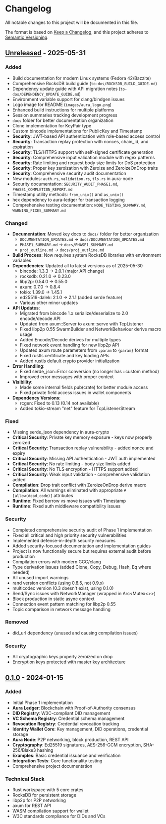 # Changelog

All notable changes to this project will be documented in this file.

The format is based on [Keep a Changelog](https://keepachangelog.com/en/1.0.0/),
and this project adheres to [Semantic Versioning](https://semver.org/spec/v2.0.0.html).

## [Unreleased] - 2025-05-31

### Added
- Build documentation for modern Linux systems (Fedora 42/Bazzite)
- Comprehensive RocksDB build guide (`to-dos/ROCKSDB_BUILD_GUIDE.md`)
- Dependency update guide with API migration notes (`to-dos/DEPENDENCY_UPDATE_GUIDE.md`)
- Environment variable support for clang/bindgen issues
- Logo image for README (`images/aura_logo.png`)
- Enhanced build instructions for multiple platforms
- Session summaries tracking development progress
- `docs` folder for better documentation organization
- Clone implementation for KeyPair type
- Custom bincode implementations for PublicKey and Timestamp
- **Security**: JWT-based API authentication with role-based access control
- **Security**: Transaction replay protection with nonces, chain_id, and expiration
- **Security**: TLS/HTTPS support with self-signed certificate generation
- **Security**: Comprehensive input validation module with regex patterns
- **Security**: Rate limiting and request body size limits for DoS protection
- **Security**: Proper key zeroization with Zeroize and ZeroizeOnDrop traits
- **Security**: Comprehensive security audit documentation
- New modules: `auth.rs`, `validation.rs`, `tls.rs` in aura-node
- Security documentation: `SECURITY_AUDIT_PHASE1.md`, `PHASE1_COMPLETION_REPORT.md`
- Timestamp utility methods: `from_unix()` and `as_unix()`
- hex dependency to aura-ledger for transaction logging
- Comprehensive testing documentation: `NODE_TESTING_SUMMARY.md`, `WARNING_FIXES_SUMMARY.md`

### Changed
- **Documentation**: Moved key docs to `docs/` folder for better organization
  - `DOCUMENTATION_UPDATES.md` → `docs/DOCUMENTATION_UPDATES.md`
  - `PHASE1_SUMMARY.md` → `docs/PHASE1_SUMMARY.md`
  - `proj_outline.md` → `docs/proj_outline.md`
- **Build Process**: Now requires system RocksDB libraries with environment variables
- **Dependencies**: Updated all to latest versions as of 2025-05-30
  - bincode: 1.3.3 → 2.0.1 (major API change)
  - rocksdb: 0.21.0 → 0.23.0
  - libp2p: 0.54.0 → 0.55.0
  - axum: 0.7.0 → 0.8.4
  - tokio: 1.39.0 → 1.45.1
  - ed25519-dalek: 2.1.0 → 2.1.1 (added serde feature)
  - Various other minor updates
- **API Updates**:
  - Migrated from bincode 1.x serialize/deserialize to 2.0 encode/decode API
  - Updated from axum::Server to axum::serve with TcpListener
  - Fixed libp2p 0.55 SwarmBuilder and NetworkBehaviour derive macro usage
  - Added Encode/Decode derives for multiple types
  - Fixed network event handling for new libp2p API
  - Updated axum route parameters from `:param` to `{param}` format
  - Fixed rustls certificate and key loading APIs
  - Added rustls default crypto provider initialization
- **Error Handling**:
  - Fixed serde_json::Error conversion (no longer has ::custom method)
  - Improved error messages with proper context
- **Visibility**:
  - Made some internal fields pub(crate) for better module access
  - Fixed private field access issues in wallet components
- **Dependency Versions**:
  - rcgen: Fixed to 0.13 (0.14 not available)
  - Added tokio-stream "net" feature for TcpListenerStream

### Fixed
- Missing serde_json dependency in aura-crypto
- **Critical Security**: Private key memory exposure - keys now properly zeroized
- **Critical Security**: Transaction replay vulnerability - added nonce and expiry
- **Critical Security**: Missing API authentication - JWT auth implemented
- **Critical Security**: No rate limiting - body size limits added
- **Critical Security**: No TLS encryption - HTTPS support added
- **Critical Security**: Weak input validation - comprehensive validation added
- **Compilation**: Drop trait conflict with ZeroizeOnDrop derive macro
- **Compilation**: All warnings eliminated with appropriate `#[allow(dead_code)]` attributes
- **Runtime**: Fixed borrow vs move issues with Timestamp
- **Runtime**: Fixed auth middleware compatibility issues

### Security
- Completed comprehensive security audit of Phase 1 implementation
- Fixed all critical and high priority security vulnerabilities
- Implemented defense-in-depth security measures
- Added security-focused documentation and implementation guides
- Project is now functionally secure but requires external audit before production
- Compilation errors with modern GCC/clang
- Type derivation issues (added Clone, Copy, Debug, Hash, Eq where needed)
- All unused import warnings
- rand version conflicts (using 0.8.5, not 0.9.x)
- multicodec version (0.3 doesn't exist, using 0.1.0)
- Send/Sync issues with NetworkManager (wrapped in Arc<Mutex<>>)
- Block production in static async context
- Connection event pattern matching for libp2p 0.55
- Topic comparison in network message handling

### Removed
- did_url dependency (unused and causing compilation issues)

### Security
- All cryptographic keys properly zeroized on drop
- Encryption keys protected with master key architecture

## [0.1.0] - 2024-01-15

### Added
- Initial Phase 1 implementation
- **Aura Ledger**: Blockchain with Proof-of-Authority consensus
- **DID Registry**: W3C-compliant DID management
- **VC Schema Registry**: Credential schema management  
- **Revocation Registry**: Credential revocation tracking
- **Identity Wallet Core**: Key management, DID operations, credential storage
- **Aura Node**: P2P networking, block production, REST API
- **Cryptography**: Ed25519 signatures, AES-256-GCM encryption, SHA-256/Blake3 hashing
- **Examples**: Basic credential issuance and verification
- **Integration Tests**: Core functionality testing
- Comprehensive project documentation

### Technical Stack
- Rust workspace with 5 core crates
- RocksDB for persistent storage
- libp2p for P2P networking
- axum for REST API
- WASM compilation support for wallet
- W3C standards compliance for DIDs and VCs

[Unreleased]: https://github.com/doublegate/Aura-DecentralTrust/compare/v0.1.0...HEAD
[0.1.0]: https://github.com/doublegate/Aura-DecentralTrust/releases/tag/v0.1.0